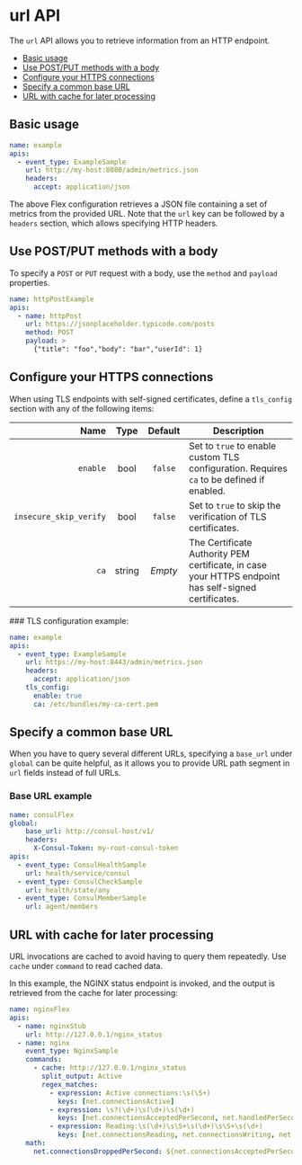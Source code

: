 # url API

The `url` API allows you to retrieve information from an HTTP endpoint. 

* [Basic usage](#Basicusage)
* [Use POST/PUT methods with a body](#UsePOSTPUTmethodswithabody)
* [Configure your HTTPS connections](#ConfigureyourHTTPSconnections)
* [Specify a common base URL](#SpecifyacommonbaseURL)
* [URL with cache for later processing](#URLwithcacheforlaterprocessing)

##  <a name='Basicusage'></a>Basic usage

```yaml 
name: example
apis:
  - event_type: ExampleSample
    url: http://my-host:8080/admin/metrics.json
    headers:
      accept: application/json
```

The above Flex configuration retrieves a JSON file containing a set of metrics from the provided URL. Note that the `url` key can be followed by a `headers` section, which allows specifying HTTP headers.

##  <a name='UsePOSTPUTmethodswithabody'></a>Use POST/PUT methods with a body

To specify a `POST` or `PUT` request with a body, use the `method` and `payload` properties.

```yaml
name: httpPostExample 
apis: 
  - name: httpPost
    url: https://jsonplaceholder.typicode.com/posts
    method: POST
    payload: > 
      {"title": "foo","body": "bar","userId": 1}
```

##  <a name='ConfigureyourHTTPSconnections'></a>Configure your HTTPS connections

When using TLS endpoints with self-signed certificates, define a `tls_config` section with any of the following items:

| Name | Type | Default | Description |
|---:|:---:|:---:|---|
| `enable` | bool | `false` | Set to `true` to enable custom TLS configuration. Requires `ca` to be defined if enabled. |
| `insecure_skip_verify` | bool | `false` | Set to `true` to skip the verification of TLS certificates. |
| `ca` | string | _Empty_ | The Certificate Authority PEM certificate, in case your HTTPS endpoint has self-signed certificates. |  

### TLS configuration example:

```yaml
name: example
apis:
  - event_type: ExampleSample
    url: https://my-host:8443/admin/metrics.json
    headers:
      accept: application/json
    tls_config:
      enable: true
      ca: /etc/bundles/my-ca-cert.pem
```

##  <a name='SpecifyacommonbaseURL'></a>Specify a common base URL

When you have to query several different URLs, specifying a `base_url` under `global` can be quite helpful, as it allows you to provide URL path segment in `url` fields instead of full URLs.

###  Base URL example

```yaml
name: consulFlex
global:
    base_url: http://consul-host/v1/
    headers:
      X-Consul-Token: my-root-consul-token
apis:
  - event_type: ConsulHealthSample
    url: health/service/consul
  - event_type: ConsulCheckSample
    url: health/state/any
  - event_type: ConsulMemberSample
    url: agent/members
```

##  <a name='URLwithcacheforlaterprocessing'></a>URL with cache for later processing

URL invocations are cached to avoid having to query them repeatedly. Use `cache` under `command` to read cached data.

In this example, the NGINX status endpoint is invoked, and the output is retrieved from the cache for later processing:

```yaml
name: nginxFlex
apis:
  - name: nginxStub
    url: http://127.0.0.1/nginx_status
  - name: nginx
    event_type: NginxSample
    commands:
      - cache: http://127.0.0.1/nginx_status
        split_output: Active
        regex_matches:
          - expression: Active connections:\s(\S+)
            keys: [net.connectionsActive]
          - expression: \s?(\d+)\s(\d+)\s(\d+)
            keys: [net.connectionsAcceptedPerSecond, net.handledPerSecond, net.requestsPerSecond]
          - expression: Reading:\s(\d+)\s\S+\s(\d+)\s\S+\s(\d+)
            keys: [net.connectionsReading, net.connectionsWriting, net.connectionsWaiting]
    math:
      net.connectionsDroppedPerSecond: ${net.connectionsAcceptedPerSecond} - ${net.handledPerSecond}
```